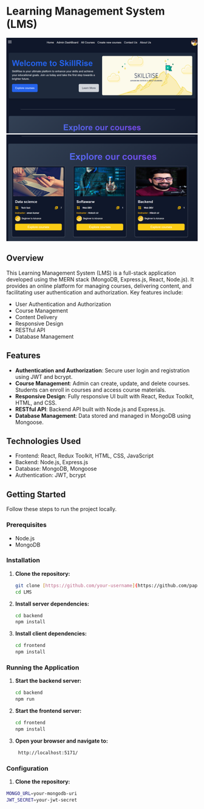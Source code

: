 # Learning Management System (LMS)

![LMS Homepage](https://github.com/pappukr034/SkillRize/blob/main/Screenshot%202024-07-23%20213505.png)
![LMS Homepage](https://github.com/pappukr034/SkillRize/blob/main/Screenshot%202024-07-23%20213543.png)

## Overview

This Learning Management System (LMS) is a full-stack application developed using the MERN stack (MongoDB, Express.js, React, Node.js). It provides an online platform for managing courses, delivering content, and facilitating user authentication and authorization. Key features include:

- User Authentication and Authorization
- Course Management
- Content Delivery
- Responsive Design
- RESTful API
- Database Management

## Features

- **Authentication and Authorization**: Secure user login and registration using JWT and bcrypt.
- **Course Management**: Admin can create, update, and delete courses. Students can enroll in courses and access course materials.
- **Responsive Design**: Fully responsive UI built with React, Redux Toolkit, HTML, and CSS.
- **RESTful API**: Backend API built with Node.js and Express.js.
- **Database Management**: Data stored and managed in MongoDB using Mongoose.

## Technologies Used

- Frontend: React, Redux Toolkit, HTML, CSS, JavaScript
- Backend: Node.js, Express.js
- Database: MongoDB, Mongoose
- Authentication: JWT, bcrypt

## Getting Started

Follow these steps to run the project locally.

### Prerequisites

- Node.js
- MongoDB

### Installation

1. **Clone the repository:**
   ```bash
   git clone [https://github.com/your-username](https://github.com/pappukr034/LMS)/lms.git
   cd LMS
2. **Install server dependencies:**
   ```bash
   cd backend
   npm install

3. **Install client dependencies:**
   ```bash
   cd frontend
   npm install
   
### Running the Application

1. **Start the backend server:**
   ```bash
   cd backend
   npm run

2. **Start the frontend server:**
   ```bash
   cd frontend
   npm install

3. **Open your browser and navigate to:**
   ```bash
    http://localhost:5171/


### Configuration

  1. **Clone the repository:**
   ```bash
   MONGO_URL=your-mongodb-uri
   JWT_SECRET=your-jwt-secret




